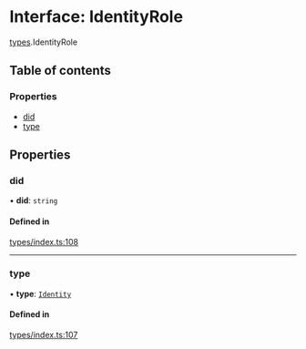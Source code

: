# Interface: IdentityRole

[types](../wiki/types).IdentityRole

## Table of contents

### Properties

- [did](../wiki/types.IdentityRole#did)
- [type](../wiki/types.IdentityRole#type)

## Properties

### did

• **did**: `string`

#### Defined in

[types/index.ts:108](https://github.com/PolymeshAssociation/polymesh-sdk/blob/339b7503/src/types/index.ts#L108)

___

### type

• **type**: [`Identity`](../wiki/types.RoleType#identity)

#### Defined in

[types/index.ts:107](https://github.com/PolymeshAssociation/polymesh-sdk/blob/339b7503/src/types/index.ts#L107)
